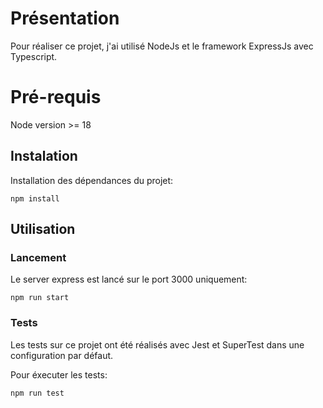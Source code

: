 # Présentation

Pour réaliser ce projet, j'ai utilisé  NodeJs et le framework ExpressJs avec Typescript.

# Pré-requis

Node version >= 18

## Instalation
Installation des dépendances du projet:

```
npm install
```

## Utilisation
### Lancement

Le server express est lancé sur le port 3000 uniquement:

```
npm run start
```

### Tests
Les tests sur ce projet ont été réalisés avec Jest et SuperTest dans une configuration par défaut.

Pour éxecuter les tests:
```
npm run test
```